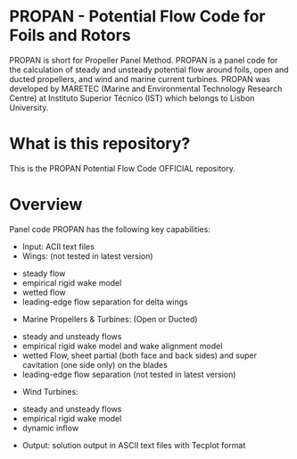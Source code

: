 # PROPAN - Potential Flow Code for Foils and Rotors
PROPAN is short for Propeller Panel Method. PROPAN is a panel code for the calculation of steady and unsteady potential flow around foils, open and ducted propellers, and wind and marine current turbines. PROPAN was developed by MARETEC (Marine and Environmental Technology Research Centre) at Instituto Superior Técnico (IST) which belongs to Lisbon University.
# What is this repository?
This is the PROPAN Potential Flow Code OFFICIAL repository.
# Overview
Panel code PROPAN has the following key capabilities:
- Input: ACII text files
- Wings: (not tested in latest version)
* steady flow
* empirical rigid wake model
* wetted flow
* leading-edge flow separation for delta wings
- Marine Propellers & Turbines: (Open or Ducted)
* steady and unsteady flows
* empirical rigid wake model and wake alignment model
* wetted Flow, sheet partial (both face and back sides) and super cavitation (one side only) on the blades
* leading-edge flow separation (not tested in latest version)
- Wind Turbines:
* steady and unsteady flows
* empirical rigid wake model
* dynamic inflow
- Output: solution output in ASCII text files with Tecplot format
